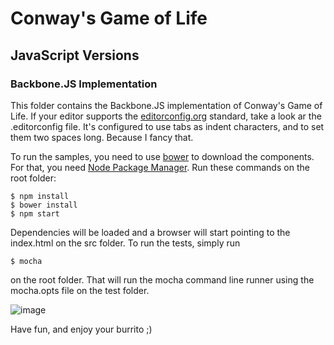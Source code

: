 Conway's Game of Life
===

JavaScript Versions
---

### Backbone.JS Implementation

This folder contains the Backbone.JS implementation of Conway's Game of Life. If your editor supports the [editorconfig.org](http://editorconfig.org) standard, take a look ar the .editorconfig file. It's configured to use tabs as indent characters, and to set them two spaces long. Because I fancy that.

To run the samples, you need to use [bower](http://twitter.github.com/bower/) to download the components. For that, you need [Node Package Manager](https://npmjs.org/). Run these commands on the root folder:

	$ npm install
	$ bower install
	$ npm start

Dependencies will be loaded and a browser will start pointing to the index.html on the src folder.
To run the tests, simply run

	$ mocha

on the root folder. That will run the mocha command line runner using the mocha.opts file on the test folder.

![image](https://raw.github.com/rodrigoi/dojo/master/Conways-Game-of-Life/JavaScript/BackboneJS/docs/grid.PNG)

Have fun, and enjoy your burrito ;)